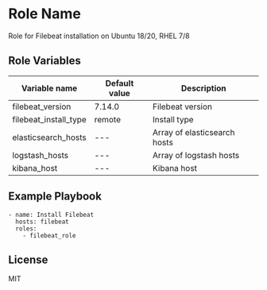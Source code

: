Role Name
=========

Role for Filebeat installation on Ubuntu 18/20, RHEL 7/8


Role Variables
--------------

| Variable name | Default value | Description |
|---------------|---------------|-------------|
|filebeat_version |7.14.0 | Filebeat version |
|filebeat_install_type| remote | Install type |
|elasticsearch_hosts| --- | Array of elasticsearch hosts |
|logstash_hosts| --- | Array of logstash hosts |
|kibana_host| --- | Kibana host |

Example Playbook
----------------
    - name: Install Filebeat
      hosts: filebeat
      roles:
        - filebeat_role


License
-------

MIT

